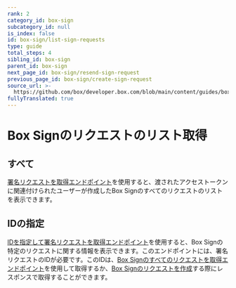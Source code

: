 ```yaml
---
rank: 2
category_id: box-sign
subcategory_id: null
is_index: false
id: box-sign/list-sign-requests
type: guide
total_steps: 4
sibling_id: box-sign
parent_id: box-sign
next_page_id: box-sign/resend-sign-request
previous_page_id: box-sign/create-sign-request
source_url: >-
  https://github.com/box/developer.box.com/blob/main/content/guides/box-sign/list-sign-requests.md
fullyTranslated: true
---
```

# Box Signのリクエストのリスト取得

## すべて

[署名リクエストを取得エンドポイント][get_all]を使用すると、渡されたアクセストークンに関連付けられたユーザーが作成したBox Signのすべてのリクエストのリストを表示できます。

<Samples id="get_sign_requests">

</Samples>

## IDの指定

[IDを指定して署名リクエストを取得エンドポイント][get_by_id]を使用すると、Box Signの特定のリクエストに関する情報を表示できます。このエンドポイントには、署名リクエストのIDが必要です。このIDは、[Box Signのすべてのリクエストを取得エンドポイント][get_all]を使用して取得するか、[Box Signのリクエストを作成][create]する際にレスポンスで取得することができます。

<Samples id="get_sign_requests_id">

</Samples>

[get_all]: e://get-sign-requests

[get_by_id]: e://get-sign-requests-id

[create]: e://post-sign-requests
